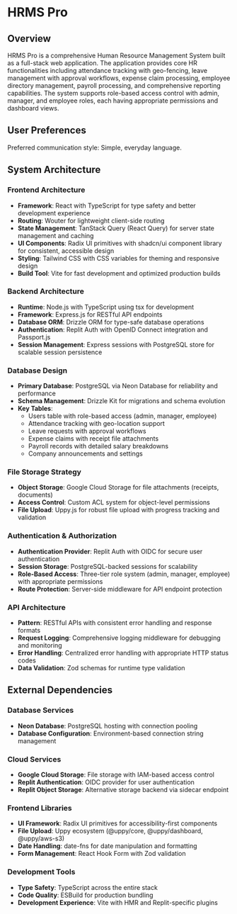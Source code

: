 # HRMS Pro

## Overview

HRMS Pro is a comprehensive Human Resource Management System built as a full-stack web application. The application provides core HR functionalities including attendance tracking with geo-fencing, leave management with approval workflows, expense claim processing, employee directory management, payroll processing, and comprehensive reporting capabilities. The system supports role-based access control with admin, manager, and employee roles, each having appropriate permissions and dashboard views.

## User Preferences

Preferred communication style: Simple, everyday language.

## System Architecture

### Frontend Architecture
- **Framework**: React with TypeScript for type safety and better development experience
- **Routing**: Wouter for lightweight client-side routing
- **State Management**: TanStack Query (React Query) for server state management and caching
- **UI Components**: Radix UI primitives with shadcn/ui component library for consistent, accessible design
- **Styling**: Tailwind CSS with CSS variables for theming and responsive design
- **Build Tool**: Vite for fast development and optimized production builds

### Backend Architecture
- **Runtime**: Node.js with TypeScript using tsx for development
- **Framework**: Express.js for RESTful API endpoints
- **Database ORM**: Drizzle ORM for type-safe database operations
- **Authentication**: Replit Auth with OpenID Connect integration and Passport.js
- **Session Management**: Express sessions with PostgreSQL store for scalable session persistence

### Database Design
- **Primary Database**: PostgreSQL via Neon Database for reliability and performance
- **Schema Management**: Drizzle Kit for migrations and schema evolution
- **Key Tables**: 
  - Users table with role-based access (admin, manager, employee)
  - Attendance tracking with geo-location support
  - Leave requests with approval workflows
  - Expense claims with receipt file attachments
  - Payroll records with detailed salary breakdowns
  - Company announcements and settings

### File Storage Strategy
- **Object Storage**: Google Cloud Storage for file attachments (receipts, documents)
- **Access Control**: Custom ACL system for object-level permissions
- **File Upload**: Uppy.js for robust file upload with progress tracking and validation

### Authentication & Authorization
- **Authentication Provider**: Replit Auth with OIDC for secure user authentication
- **Session Storage**: PostgreSQL-backed sessions for scalability
- **Role-Based Access**: Three-tier role system (admin, manager, employee) with appropriate permissions
- **Route Protection**: Server-side middleware for API endpoint protection

### API Architecture
- **Pattern**: RESTful APIs with consistent error handling and response formats
- **Request Logging**: Comprehensive logging middleware for debugging and monitoring
- **Error Handling**: Centralized error handling with appropriate HTTP status codes
- **Data Validation**: Zod schemas for runtime type validation

## External Dependencies

### Database Services
- **Neon Database**: PostgreSQL hosting with connection pooling
- **Database Configuration**: Environment-based connection string management

### Cloud Services
- **Google Cloud Storage**: File storage with IAM-based access control
- **Replit Authentication**: OIDC provider for user authentication
- **Replit Object Storage**: Alternative storage backend via sidecar endpoint

### Frontend Libraries
- **UI Framework**: Radix UI primitives for accessibility-first components
- **File Upload**: Uppy ecosystem (@uppy/core, @uppy/dashboard, @uppy/aws-s3)
- **Date Handling**: date-fns for date manipulation and formatting
- **Form Management**: React Hook Form with Zod validation

### Development Tools
- **Type Safety**: TypeScript across the entire stack
- **Code Quality**: ESBuild for production bundling
- **Development Experience**: Vite with HMR and Replit-specific plugins